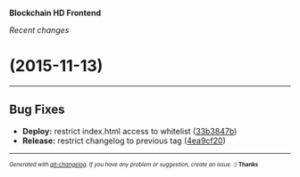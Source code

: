 __Blockchain HD Frontend__

_Recent changes_

#   (2015-11-13)



---

## Bug Fixes

- **Deploy:** restrict index.html access to whitelist
  ([33b3847b](https://github.com/blockchain/My-Wallet-HD-Frontend/commit/33b3847b25c1042539ef8eac7249248fa8b53676))
- **Release:** restrict changelog to previous tag
  ([4ea9cf20](https://github.com/blockchain/My-Wallet-HD-Frontend/commit/4ea9cf209143725636a4c5592a72c462c2367260))



---
<sub><sup>*Generated with [git-changelog](https://github.com/rafinskipg/git-changelog). If you have any problem or suggestion, create an issue.* :) **Thanks** </sub></sup>